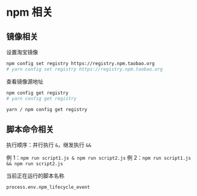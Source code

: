 # npm 相关

## 镜像相关

设置淘宝镜像

```sh
npm config set registry https://registry.npm.taobao.org
# yarn config set registry https://registry.npm.taobao.org
```

查看镜像源地址

```sh
npm config get registry
# yarn config get registry
```

`yarn / npm config get registry`

## 脚本命令相关

执行顺序：并行执行 `&`，继发执行 `&&`

例 1：`npm run script1.js & npm run script2.js`
例 2：`npm run script1.js && npm run script2.js`

当前正在运行的脚本名称

`process.env.npm_lifecycle_event`
